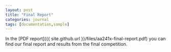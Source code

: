 ```yaml
---
layout: post
title: "Final Report"
categories: journal
tags: [documentation,sample]
---
```


In the [PDF report]({{ site.github.url }}/files/aa241x-final-report.pdf) you can find our final report and results from the final competition.
